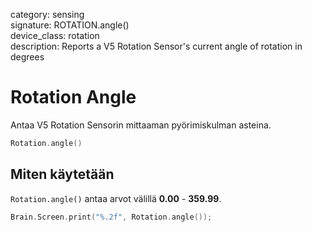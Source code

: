 category: sensing  
signature: ROTATION.angle()  
device_class: rotation  
description: Reports a V5 Rotation Sensor's current angle of rotation in degrees  

# Rotation Angle

Antaa V5 Rotation Sensorin mittaaman pyörimiskulman asteina.

```cpp
Rotation.angle()
```

## Miten käytetään

`Rotation.angle()` antaa arvot välillä **0.00** - **359.99**.


```cpp
Brain.Screen.print("%.2f", Rotation.angle());
```

<advanced>
</advanced>
